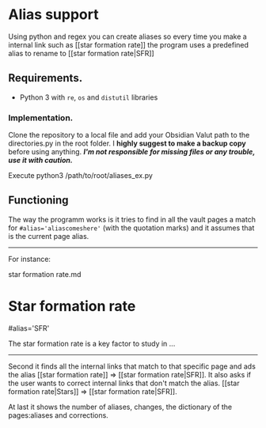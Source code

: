 # Alias support
Using python and regex you can create aliases so every time you make a internal link such as [[star formation rate]] the program uses a predefined alias to rename to [[star formation rate|SFR]]

## Requirements.
- Python 3 with `re`, `os` and `distutil` libraries

### Implementation.
Clone the repository to a local file and add your Obsidian Valut path to the directories.py in the root folder. I **highly suggest to make a backup copy** before using anything. ***I'm not responsible for missing files or any trouble, use it with caution.***

Execute python3 /path/to/root/aliases_ex.py

## Functioning

The way the programm works is it tries to find in all the vault pages a match for `#alias='aliascomeshere'` (with the quotation marks) and it assumes that is the current page alias.

---

For instance:

star formation rate.md
# Star formation rate
#alias='SFR'

The star formation rate is a key factor to study in ...

---

Second it finds all the internal links that match to that specific page and ads the alias [[star formation rate]] => [[star formation rate|SFR]].
It also asks if the user wants to correct internal links that don't match the alias. [[star formation rate|Stars]] => [[star formation rate|SFR]].

At last it shows the number of aliases, changes, the dictionary of the pages:aliases and corrections.


